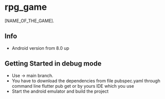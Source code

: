 # rpg_game

[NAME_OF_THE_GAME].

## Info

* Android version from 8.0 up

## Getting Started in debug mode
* Use -> main branch.
* You have to download the dependencies from file pubspec.yaml through command line flutter pub get or by yours IDE which you use
* Start the android emulator and build the project

